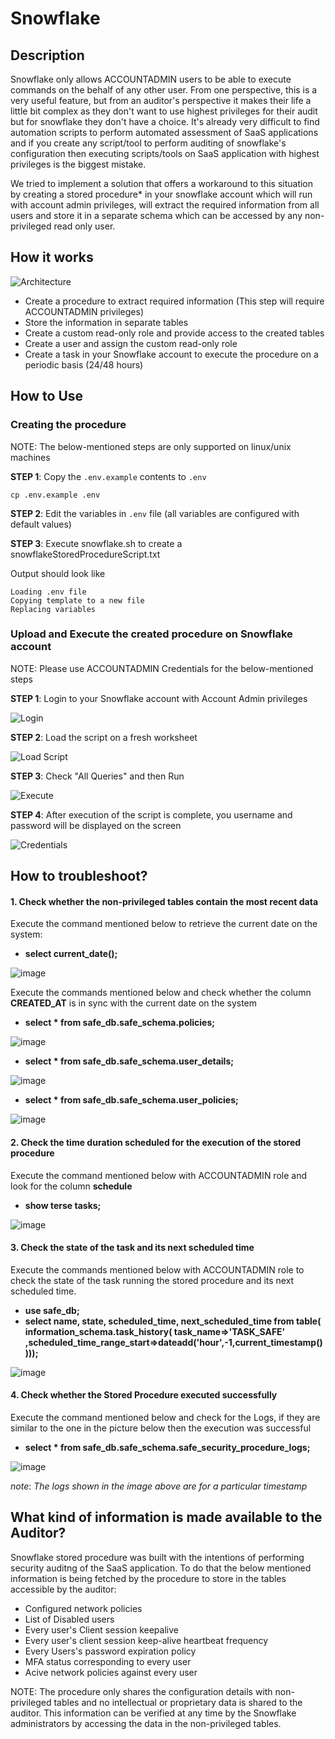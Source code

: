 # Snowflake

## Description

Snowflake only allows ACCOUNTADMIN users to be able to execute commands on the behalf of any other user. From one perspective, this is a very useful feature, but from an auditor's perspective it makes their life a little bit complex as they don't want to use highest privileges for their audit but for snowflake they don't have a choice. It's already very difficult to find automation scripts to perform automated assessment of SaaS applications and if you create any script/tool to perform auditing of snowflake's configuration then executing scripts/tools on SaaS application with highest privileges is the biggest mistake.

We tried to implement a solution that offers a workaround to this situation by creating a stored procedure* in your snowflake account which will run with account admin privileges, will extract the required information from all users and store it in a separate schema which can be accessed by any non-privileged read only user.

## How it works

![Architecture](screenshots/SnowflakeArch.jpg)

- Create a procedure to extract required information (This step will require ACCOUNTADMIN privileges)
- Store the information in separate tables
- Create a custom read-only role and provide access to the created tables
- Create a user and assign the custom read-only role
- Create a task in your Snowflake account to execute the procedure on a periodic basis (24/48 hours)

## How to Use

### Creating the procedure



NOTE: The below-mentioned steps are only supported on linux/unix machines

**STEP 1**: Copy the `.env.example` contents to `.env`

```
cp .env.example .env
```

**STEP 2**: Edit the variables in `.env` file (all variables are configured with default values)

**STEP 3**: Execute snowflake.sh to create a snowflakeStoredProcedureScript.txt

Output should look like

```
Loading .env file
Copying template to a new file
Replacing variables
```

### Upload and Execute the created procedure on Snowflake account



NOTE: Please use ACCOUNTADMIN Credentials for the below-mentioned steps 

**STEP 1**: Login to your Snowflake account with Account Admin privileges

![Login](screenshots/ss_snowflakeSignin.png)

**STEP 2**: Load the script on a fresh worksheet

![Load Script](screenshots/ss_loadScript.png)

**STEP 3**: Check "All Queries" and then Run

![Execute](screenshots/ss_runQueries.png)

**STEP 4**: After execution of the script is complete, you username and password will be displayed on the screen

![Credentials](screenshots/ss_userCredentials.png)

## How to troubleshoot?

#### **1. Check whether the non-privileged tables contain the most recent data**

Execute the command mentioned below to retrieve the current date on the system:

- **select current_date();**

![image](screenshots/current_date.png)


Execute the commands mentioned below and check whether the column **CREATED_AT** is in sync with the current date on the system

- **select * from safe_db.safe_schema.policies;**

![image](screenshots/policy_table.png)

- **select * from safe_db.safe_schema.user_details;**

![image](screenshots/user_table.png)

- **select * from safe_db.safe_schema.user_policies;**

![image](screenshots/user_policy_table.png)


#### **2. Check the time duration scheduled for the execution of the stored procedure**

Execute the command mentioned below with ACCOUNTADMIN role and look for the column **schedule**

- **show terse tasks;**

![image](screenshots/tasks.png)


#### **3. Check the state of the task and its next scheduled time**

Execute the commands mentioned below with ACCOUNTADMIN role to check the state of the task running the stored procedure and its next scheduled time.

- **use safe_db;**
- **select name, state, scheduled_time, next_scheduled_time from table( information_schema.task_history( task_name=>'TASK_SAFE' ,scheduled_time_range_start=>dateadd('hour',-1,current_timestamp())));**

![image](screenshots/task_details.png)


#### **4. Check whether the Stored Procedure executed successfully**

Execute the command mentioned below and check for the Logs, if they are similar to the one in the picture below then the execution was successful

- **select * from safe_db.safe_schema.safe_security_procedure_logs;**

![image](screenshots/safe_security_procedure_logs.png)

_note_: _The logs shown in the image above are for a particular timestamp_

## What kind of information is made available to the Auditor?

Snowflake stored procedure was built with the intentions of performing security auditng of the SaaS application. To do that the below mentioned information is being fetched by the procedure to store in the tables accessible by the auditor:

- Configured network policies
- List of Disabled users
- Every user's Client session keepalive
- Every user's client session keep-alive heartbeat frequency
- Every Users's password expiration policy
- MFA status corresponding to every user
- Acive network policies against every user

NOTE: The procedure only shares the configuration details with non-privileged tables and no intellectual or proprietary data is shared to the auditor. This information can be verified at any time by the Snowflake administrators by accessing the data in the non-privileged tables.
